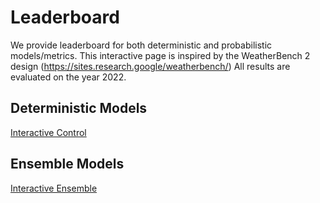 # Leaderboard
We provide leaderboard for both deterministic and probabilistic models/metrics.
This interactive page is inspired by the WeatherBench 2 design (https://sites.research.google/weatherbench/)
All results are evaluated on the year 2022. 

## Deterministic Models
[Interactive Control](https://htmlpreview.github.io/?https://raw.githubusercontent.com/leap-stc/ChaosBench/refs/heads/main/website/html/control.html)

## Ensemble Models
[Interactive Ensemble](https://htmlpreview.github.io/?https://raw.githubusercontent.com/leap-stc/ChaosBench/refs/heads/main/website/html/ensemble.html)